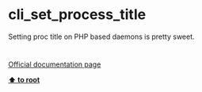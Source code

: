 # cli_set_process_title




<div class="phpcode"><span class="html">
Setting proc title on PHP based daemons is pretty sweet.</span>
</div>
  

#

[Official documentation page](https://www.php.net/manual/en/function.cli-set-process-title.php)

**[⬆ to root](/)**